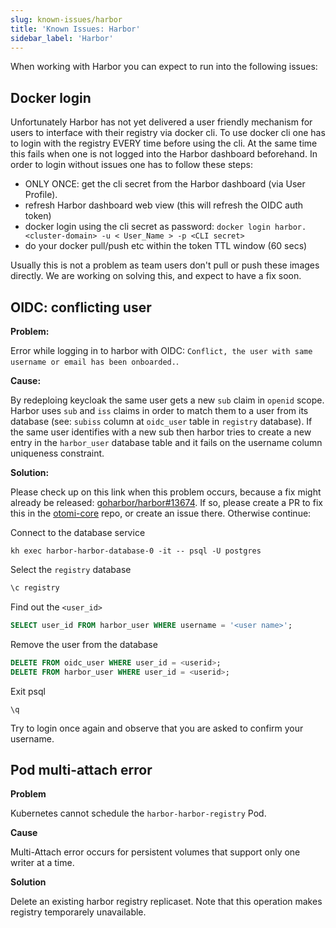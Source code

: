 ```yaml
---
slug: known-issues/harbor
title: 'Known Issues: Harbor'
sidebar_label: 'Harbor'
---
```


When working with Harbor you can expect to run into the following issues:

## Docker login

Unfortunately Harbor has not yet delivered a user friendly mechanism for users to interface with their registry via docker cli. To use docker cli one has to login with the registry EVERY time before using the cli. At the same time this fails when one is not logged into the Harbor dashboard beforehand. In order to login without issues one has to follow these steps:

- ONLY ONCE: get the cli secret from the Harbor dashboard (via User Profile).
- refresh Harbor dashboard web view (this will refresh the OIDC auth token)
- docker login using the cli secret as password: `docker login harbor.<cluster-domain> -u < User_Name > -p <CLI secret>`
- do your docker pull/push etc within the token TTL window (60 secs)

Usually this is not a problem as team users don't pull or push these images directly. We are working on solving this, and expect to have a fix soon.

## OIDC: conflicting user

**Problem:**

Error while logging in to harbor with OIDC: `Conflict, the user with same username or email has been onboarded.`.

**Cause:**

By redeploing keycloak the same user gets a new `sub` claim in `openid` scope. Harbor uses `sub` and `iss` claims in order to match them to a user from its database (see: `subiss` column at `oidc_user` table in `registry` database). If the same user identifies with a new sub then harbor tries to create a new entry in the `harbor_user` database table and it fails on the username column uniqueness constraint.

**Solution:**

Please check up on this link when this problem occurs, because a fix might already be released: [goharbor/harbor#13674](https://github.com/goharbor/harbor/issues/13674). If so, please create a PR to fix this in the [otomi-core](https://github.com/redkubes/otomi-core) repo, or create an issue there. Otherwise continue:

Connect to the database service

```
kh exec harbor-harbor-database-0 -it -- psql -U postgres
```

Select the `registry` database

```sql
\c registry
```

Find out the `<user_id>`

```sql
SELECT user_id FROM harbor_user WHERE username = '<user name>';
```

Remove the user from the database

```sql
DELETE FROM oidc_user WHERE user_id = <userid>;
DELETE FROM harbor_user WHERE user_id = <userid>;
```

Exit psql

```
\q
```

Try to login once again and observe that you are asked to confirm your username.

## Pod multi-attach error

**Problem**

Kubernetes cannot schedule the `harbor-harbor-registry` Pod.

**Cause**

Multi-Attach error occurs for persistent volumes that support only one writer at a time.

**Solution**

Delete an existing harbor registry replicaset. Note that this operation makes registry temporarely unavailable.
